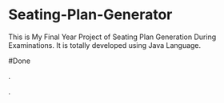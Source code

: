 # Seating-Plan-Generator

This is My Final Year Project of Seating Plan Generation During Examinations. It is totally developed using Java Language.





























#Done





























































































.




































































































































































































































































































































































































































































































.






































